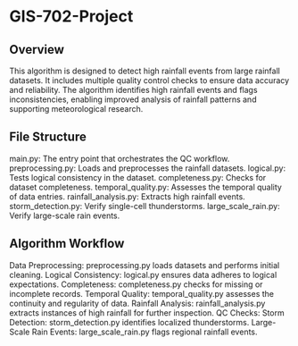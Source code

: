 # GIS-702-Project

## Overview

This algorithm is designed to detect high rainfall events from large rainfall datasets. It includes multiple quality control checks to ensure data accuracy and reliability. The algorithm identifies high rainfall events and flags inconsistencies, enabling improved analysis of rainfall patterns and supporting meteorological research.

## File Structure

main.py: The entry point that orchestrates the QC workflow.
preprocessing.py: Loads and preprocesses the rainfall datasets.
logical.py: Tests logical consistency in the dataset.
completeness.py: Checks for dataset completeness.
temporal_quality.py: Assesses the temporal quality of data entries.
rainfall_analysis.py: Extracts high rainfall events.
storm_detection.py: Verify single-cell thunderstorms.
large_scale_rain.py: Verify large-scale rain events.

## Algorithm Workflow

Data Preprocessing: preprocessing.py loads datasets and performs initial cleaning.
Logical Consistency: logical.py ensures data adheres to logical expectations.
Completeness: completeness.py checks for missing or incomplete records.
Temporal Quality: temporal_quality.py assesses the continuity and regularity of data.
Rainfall Analysis: rainfall_analysis.py extracts instances of high rainfall for further inspection.
QC Checks:
Storm Detection: storm_detection.py identifies localized thunderstorms.
Large-Scale Rain Events: large_scale_rain.py flags regional rainfall events.

